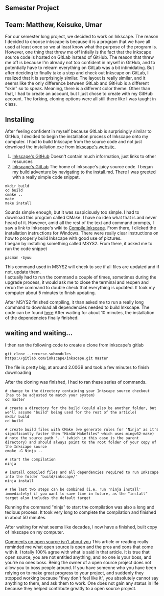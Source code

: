 ## Semester Project 
__Team: Matthew, Keisuke, Umar__
--------------------------------
For our semester long project, we decided to work on Inkscape. The reason I decided to choose inkscape is because it is a program that we have all used at least once so we at least know what the purpose of the program is. However, one thing that threw me off intially is the fact that the inkscape source code is hosted on GitLab instead of GitHub. The reason that threw me off is because I'm already not too confident in myself in GitHub, and to potentially have to relearn everything on GitLab was a bit intimidating. But after deciding to finally take a step and check out Inkscape on GitLab, I realized that it is surprisingly similar. The layout is really similar, and it seems like the only difference between GitLab and GitHub is a different "skin" so to speak. Meaning, there is a different color theme. Other than that, I had to create an account, but I just chose to create with my GitHub account. The forking, cloning options were all still there like I was taught in class.

__Installing__ 
-----------------
After feeling confident in myself because GitLab is surprisingly similar to GitHub, I decided to begin the installation process of Inkscape onto my computer. I had to build Inkscape from the source code and not just download the installation.exe from [Inkscape's website.](https://inkscape.org/)
1. [Inkscape's GitHub](https://github.com/inkscape/inkscape) Doesn't contain much information, just links to other resources
1. [Inkscape's GitLab](https://gitlab.com/inkscape/inkscape) The home of inkscape's juicy source code.
I began my build adventure by navigating to the install.md. There I was greeted with a really simple code snippet.
```
mkdir build
cd build
cmake ..
make
make install
```
Sounds simple enough, but it was suspiciously too simple. I had to download this program called CMake. I have no idea what that is and never heard of it. However, amid all the rest of the text and command prompts, I saw a link to Inkscape's wiki to [Compile Inkscape](https://wiki.inkscape.org/wiki/index.php?title=Compiling_Inkscape). From there, I clicked the installation instructions for Windows. There were really clear instructions on how to properly build Inkscape with good use of pictures. <br>
I began by installing something called MSYS2. From there, it asked me to run the code snippet
```
pacman -Syuu
```
This command used in MSYS2 will check to see if all files are updated and if not, update them. <br>
I actually had to run the command a couple of times, sometimes during the upgrade process, it would ask me to close the terminal and reopen and rerun the command to double check that everything is updated. It took my computer about 5 minutes to finish updating. 

After MSYS2 finished compiling, it than asked me to run a really long command to download all dependencies needed to build Inkscape. 
The code can be found [here](https://gitlab.com/inkscape/inkscape/blob/master/buildtools/msys2installdeps.sh)
After waiting for about 10 minutes, the installation of the dependencies finally finished.


__waiting and waiting...__
------------------------
I then ran the following code to create a clone from inkscape's gitlab
```
git clone --recurse-submodules https://gitlab.com/inkscape/inkscape.git master
```
The file is pretty big, at around 2.00GB and took a few minutes to finish downloading

After the cloning was finished, I had to ran these series of commands.
```
# change to the directory containing your Inkscape source checkout (has to be adjusted to match your system)
cd master

# create a directory for the build (could also be another folder, but we'll assume 'build' being used for the rest of the article) 
mkdir build
cd build

# create build files with CMake (we generate rules for "Ninja" as it's significantly faster then "MinGW Makefiles" which uses mingw32-make)
# note the source path '..' (which in this case is the parent directory) and should always point to the root folder of your copy of the Inkscape source
cmake -G Ninja ..

# start the compilation
ninja

# install compiled files and all dependencies required to run Inkscape into the folder 'build/inkscape/'
ninja install

# The last two steps can be combined (i.e. run 'ninja install' immediately) if you want to save time in future, as the "install" target also includes the default target
```
Running the command "ninja" to start the compilation was also a long and tedious process. It took very long to complete the compilation and finished in about 50 minutes. 

After waiting for what seems like decades, I now have a finished, built copy of Inkscape on my computer.




[Comments on open source isn't about you](https://gist.github.com/richhickey/1563cddea1002958f96e7ba9519972d9)
This article or reading really reminded me what open source is open and the pros and cons that come with it. I totally 100% agree with what is said in that article. It is true that open source, you are not entitled anything, and no one is your boss, and you're no ones boss. Being the owner of a open source project does not allow you to boss people around. If you have someone who you have been relying on to make great progress to your project, and suddenly they stopped working because "they don't feel like it", you absolutely cannot say anything to them, and ask them to work. One does not gain any status in life because they helped contribute greatly to a open source project. 
